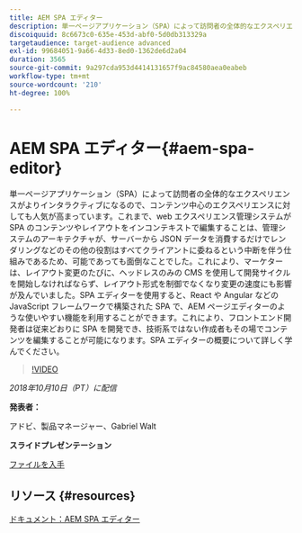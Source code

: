 ```yaml
---
title: AEM SPA エディター
description: 単一ページアプリケーション（SPA）によって訪問者の全体的なエクスペリエンスがよりインタラクティブになるので、コンテンツ中心のエクスペリエンスに対しても人気が高まっています。ここでは、SPA エディターの概要について詳しく学びます。
discoiquuid: 8c6673c0-635e-453d-abf0-5d0db313329a
targetaudience: target-audience advanced
exl-id: 99684051-9a66-4d33-8ed0-1362de6d2a04
duration: 3565
source-git-commit: 9a297cda953d4414131657f9ac84580aea0eabeb
workflow-type: tm+mt
source-wordcount: '210'
ht-degree: 100%

---
```


# AEM SPA エディター{#aem-spa-editor}

単一ページアプリケーション（SPA）によって訪問者の全体的なエクスペリエンスがよりインタラクティブになるので、コンテンツ中心のエクスペリエンスに対しても人気が高まっています。これまで、web エクスペリエンス管理システムが SPA のコンテンツやレイアウトをインコンテキストで編集することは、管理システムのアーキテクチャが、サーバーから JSON データを消費するだけでレンダリングなどのその他の役割はすべてクライアントに委ねるという中断を伴う仕組みであるため、可能であっても面倒なことでした。これにより、マーケターは、レイアウト変更のたびに、ヘッドレスのみの CMS を使用して開発サイクルを開始しなければならず、レイアウト形式を制御でなくなり変更の速度にも影響が及んでいました。SPA エディターを使用すると、React や Angular などの JavaScript フレームワークで構築された SPA で、AEM ページエディターのような使いやすい機能を利用することができます。これにより、フロントエンド開発者は従来どおりに SPA を開発でき、技術系ではない作成者もその場でコンテンツを編集することが可能になります。SPA エディターの概要について詳しく学んでください。

>[!VIDEO](https://video.tv.adobe.com/v/24720/?quality=9)

*2018年10月10日（PT）に配信*

**発表者：**

アドビ、製品マネージャー、Gabriel Walt

**スライドプレゼンテーション**

[ファイルを入手](assets/aem-spa-editor.pdf)

## リソース {#resources}

[ドキュメント：AEM SPA エディター](https://experienceleague.adobe.com/docs/experience-manager-64/developing/headless/spas/spa-overview.html?lang=ja)

<!--
[Get back to the Overview](https://helpx.adobe.com/experience-manager/kt/eseminars/gems/aem-index.html)
-->
